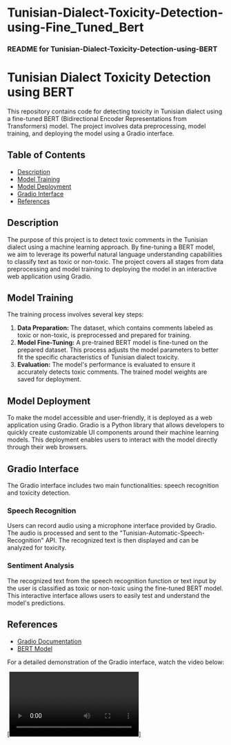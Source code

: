 # Tunisian-Dialect-Toxicity-Detection-using-Fine_Tuned_Bert
### README for Tunisian-Dialect-Toxicity-Detection-using-BERT

# Tunisian Dialect Toxicity Detection using BERT

This repository contains code for detecting toxicity in Tunisian dialect using a fine-tuned BERT (Bidirectional Encoder Representations from Transformers) model. The project involves data preprocessing, model training, and deploying the model using a Gradio interface.

## Table of Contents

- [Description](#description)
- [Model Training](#model-training)
- [Model Deployment](#model-deployment)
- [Gradio Interface](#gradio-interface)
- [References](#references)

## Description

The purpose of this project is to detect toxic comments in the Tunisian dialect using a machine learning approach. By fine-tuning a BERT model, we aim to leverage its powerful natural language understanding capabilities to classify text as toxic or non-toxic. The project covers all stages from data preprocessing and model training to deploying the model in an interactive web application using Gradio.

## Model Training

The training process involves several key steps:
1. **Data Preparation:** The dataset, which contains comments labeled as toxic or non-toxic, is preprocessed and prepared for training.
2. **Model Fine-Tuning:** A pre-trained BERT model is fine-tuned on the prepared dataset. This process adjusts the model parameters to better fit the specific characteristics of Tunisian dialect toxicity.
3. **Evaluation:** The model's performance is evaluated to ensure it accurately detects toxic comments. The trained model weights are saved for deployment.

## Model Deployment

To make the model accessible and user-friendly, it is deployed as a web application using Gradio. Gradio is a Python library that allows developers to quickly create customizable UI components around their machine learning models. This deployment enables users to interact with the model directly through their web browsers.

## Gradio Interface

The Gradio interface includes two main functionalities: speech recognition and toxicity detection.

### Speech Recognition

Users can record audio using a microphone interface provided by Gradio. The audio is processed and sent to the "Tunisian-Automatic-Speech-Recognition" API. The recognized text is then displayed and can be analyzed for toxicity.

### Sentiment Analysis

The recognized text from the speech recognition function or text input by the user is classified as toxic or non-toxic using the fine-tuned BERT model. This interactive interface allows users to easily test and understand the model's predictions.

## References

- [Gradio Documentation](https://www.gradio.app/docs/)
- [BERT Model](https://www.techtarget.com/searchenterpriseai/definition/BERT-language-model)

For a detailed demonstration of the Gradio interface, watch the video below:

[![Watch the video](file:///E:/telechargements/Untitled%20design%20(1).mp4)]

